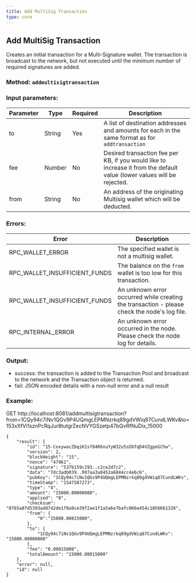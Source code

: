 ```yaml
---
title: Add MultiSig Transaction
type: core
---
```

## Add MultiSig Transaction
Creates an initial transaction for a Multi-Signature wallet. The transaction is broadcast to the network, but not executed until the minimum number of required signatures are added.

### Method: `addmultisigtransaction`
### Input parameters:

| Parameter | Type | Required | Description |
| --- | --- | --- | --- |
| to | String | Yes | A list of destination addresses and amounts for each in the same format as for `addtransaction` |
| fee | Number | No | Desired transaction fee per KB, if you would like to increase it from the default value (lower values will be rejected. |
| from | String | No | An address of the originating Multisig wallet which will be deducted. |

### Errors:

| Error | Description |
| --- | --- |
| RPC_WALLET_ERROR | The specified wallet is not a multisig wallet. |
| RPC_WALLET_INSUFFICIENT_FUNDS | The balance on the `from` wallet is too low for this transaction. |
| RPC_WALLET_INSUFFICIENT_FUNDS | An unknown error occurred while creating the transaction - please check the node's log file. |
| RPC_INTERNAL_ERROR | An unknown error occurred in the node. Please check the node log for details. |
 
### Output:
- success: the transaction is added to the Transaction Pool and broadcast to the network and the Transaction object is returned.
- fail: JSON encoded details with a non-null error and a null result

### Example:
GET http://localhost:8081/addmultisigtransaction?from=1CQy94c7iNv1QGv9P4UQmgLEPMNzrkq89gdVWiq87CundLWKv&to=153xXfVi1sznPcRqJur8tutgrZecNVYGSzetp47bQvRfNuDix_15000

```
{
	"result": {
		"id": "15-CoxywacZbqiK1sf84R6nuYyW32u5sDbTqD4VZgpeGChw",
		"version": 2,
		"blockHeight": "15",
		"nonce": "47961",
		"signature": "537b159c193..c2ce2d7c2",
		"data": "7dc3adb039..997aa3a8452a6844cc4e6c6",
		"pubKey": "1CQy94c7iNv1QGv9P4UQmgLEPMNzrkq89gdVWiq87CundLWKv",
		"timeStamp": "1547587273",
		"type": "4",
		"amount": "15000.00000000",
		"applied": "0",
		"checksum": "0765a87d5393ad8742de1f8a9ce39f2ae1f1a5a6e7bafc066e454c1856661326",
		"from": {
			"0":"15000.00015000",
		},
		"to": {
			"1CQy94c7iNv1QGv9P4UQmgLEPMNzrkq89gdVWiq87CundLWKv": "15000.00000000"
		},
		"fee": "0.00015000",
		"totalAmount": "15000.00015000"
	},
	"error": null,
	"id": null
}
```
